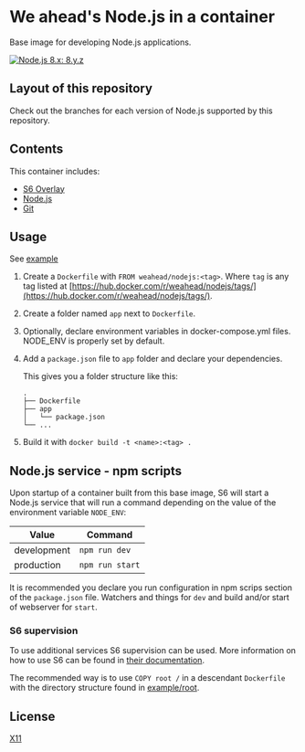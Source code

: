 # We ahead's Node.js in a container

Base image for developing Node.js applications.

[![Node.js 8.x: 8.y.z](https://img.shields.io/badge/Node.js--x.x:-8.y.z-green.svg)](https://github.com/weahead/docker-nodejs/tree/8.y.z)

## Layout of this repository

Check out the branches for each version of Node.js supported by this repository.


## Contents

This container includes:

- [S6 Overlay](https://github.com/just-containers/s6-overlay)
- [Node.js](https://nodejs.org/)
- [Git](https://git-scm.com/)


## Usage

See [example](example)

1. Create a `Dockerfile` with `FROM weahead/nodejs:<tag>`. Where `tag` is any
   tag listed at [https://hub.docker.com/r/weahead/nodejs/tags/](https://hub.docker.com/r/weahead/nodejs/tags/).

2. Create a folder named `app` next to `Dockerfile`.

3. Optionally, declare environment variables in docker-compose.yml files.
   NODE_ENV is properly set by default.

4. Add a `package.json` file to `app` folder and declare your dependencies.

   This gives you a folder structure like this:

   ```
   .
   ├── Dockerfile
   ├── app
   │   └── package.json
   └── ...
   ```

5. Build it with `docker build -t <name>:<tag> .`


## Node.js service - npm scripts

Upon startup of a container built from this base image, S6 will start a Node.js
service that will run a command depending on the value of the environment
variable `NODE_ENV`:

| Value       | Command         |
|-------------|-----------------|
| development | `npm run dev`   |
| production  | `npm run start` |

It is recommended you declare you run configuration in npm scrips section of
the `package.json` file. Watchers and things for `dev` and build and/or start
of webserver for `start`.


### S6 supervision

To use additional services S6 supervision can be used. More information on how
to use S6 can be found in [their documentation](https://github.com/just-containers/s6-overlay).

The recommended way is to use `COPY root /` in a descendant `Dockerfile` with
the directory structure found in [example/root](example/root).


## License

[X11](LICENSE)
